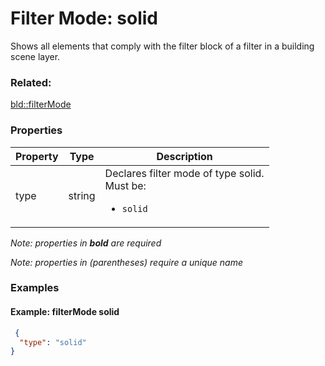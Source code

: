 # Filter Mode: solid

Shows all elements that comply with the filter block of a filter in a building scene layer.

### Related:

[bld::filterMode](filterMode.bld.md)
### Properties

| Property | Type | Description |
| --- | --- | --- |
| type | string | Declares filter mode of type solid.<div>Must be:<ul><li>`solid`</li></ul></div> |

*Note: properties in **bold** are required*

*Note: properties in (parentheses) require a unique name*

### Examples 

#### Example: filterMode solid 

```json
 {
  "type": "solid"
} 
```


